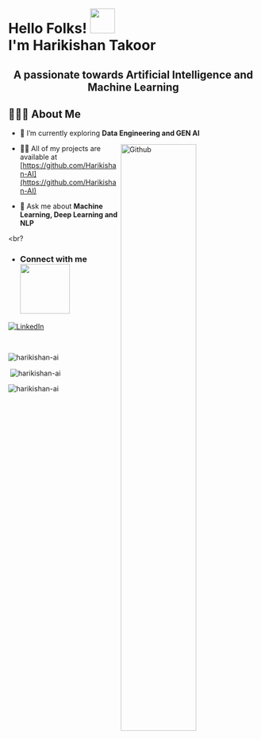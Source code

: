 <h1> Hello Folks! <img src = "https://raw.githubusercontent.com/MartinHeinz/MartinHeinz/master/wave.gif" width = 50px><br>I'm Harikishan Takoor</h1>
<h2 align="center">A passionate towards Artificial Intelligence and Machine Learning</h2>

<h2>🙋🏻‍♂️ About Me </h2>

- 🌱 I’m currently exploring **Data Engineering and GEN AI**

<img width="55%" align="right" alt="Github" src="https://raw.githubusercontent.com/onimur/.github/master/.resources/git-header.svg" />

- 👨‍💻 All of my projects are available at [https://github.com/Harikishan-AI](https://github.com/Harikishan-AI)

- 💬 Ask me about **Machine Learning, Deep Learning and NLP**
  
<br?

- ### Connect with me  <img src='https://raw.githubusercontent.com/ShahriarShafin/ShahriarShafin/main/Assets/handshake.gif' width="100px">

[![LinkedIn](https://img.shields.io/badge/LinkedIn-Connect-blue)](https://www.linkedin.com/in/Harikishan-Takoor)

<br/>


<p align="center">
<p><img align="center" src="https://github-readme-stats.vercel.app/api/top-langs?username=harikishan-ai&show_icons=true&locale=en&layout=compact" alt="harikishan-ai" /></p>
<p>&nbsp;<img align="center" src="https://github-readme-stats.vercel.app/api?username=harikishan-ai&show_icons=true&locale=en" alt="harikishan-ai" /></p>
<p><img align="center" src="https://github-readme-streak-stats.herokuapp.com/?user=harikishan-ai&" alt="harikishan-ai" /></p>
</p>
